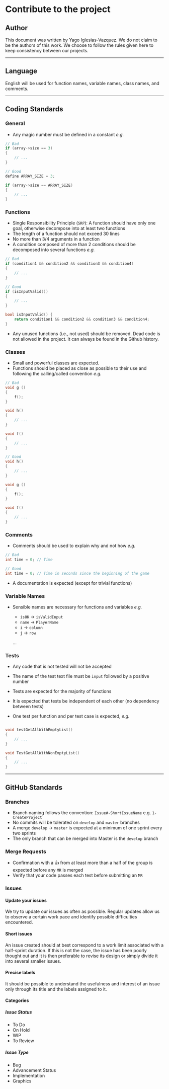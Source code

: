 # Contribute to the project

## Author

This document was written by Yago Iglesias-Vazquez. We do not claim to be the authors of this work.
We choose to follow the rules given here to keep consistency between our projects.

---

## Language

English will be used for function names, variable names, class names, and comments.

---

## Coding Standards

### General

- Any magic number must be defined in a constant _e.g._

```c
// Bad
if (array->size == 3)
{
    // ...
}

// Good
define ARRAY_SIZE = 3;

if (array->size == ARRAY_SIZE)
{
    // ...
}

```

### Functions

- Single Responsibility Principle (`SRP`): A function should have only one goal, otherwise decompose into at least two functions
- The length of a function should not exceed 30 lines
- No more than 3/4 arguments in a function
- A condition composed of more than 2 conditions should be decomposed into several functions _e.g._

```c
// Bad
if (condition1 && condition2 && condition3 && condition4)
{
    // ...
}

// Good
if (isInputValid())
{
    // ...
}

bool isInputValid() {
    return condition1 && condition2 && condition3 && condition4;
}
```

- Any unused functions (i.e., not used) should be removed. Dead code is not allowed in the project. It can always be found in the Github history.

### Classes

- Small and powerful classes are expected.
- Functions should be placed as close as possible to their use and following the calling/called convention _e.g._

```c
// Bad
void g ()
{
    f();
}

void h()
{
    // ...
}

void f()
{
    // ...
}

// Good
void h()
{
    // ...
}

void g ()
{
    f();
}

void f()
{
    // ...
}

```

### Comments

- Comments should be used to explain why and not how _e.g._

```c
// Bad
int time = 0; // Time

// Good
int time = 0; // Time in seconds since the beginning of the game

```

- A documentation is expected (except for trivial functions)

### Variable Names

- Sensible names are necessary for functions and variables _e.g._

  - `isOK` -> `isValidInput`
  - `name` -> `PlayerName`
  - `i` -> `column`
  - `j` -> `row`

  ...

### Tests

- Any code that is not tested will not be accepted
- The name of the test text file must be `input` followed by a positive number

- Tests are expected for the majority of functions
- It is expected that tests be independent of each other (no dependency between tests)
- One test per function and per test case is expected, _e.g._

```c

void testGetAllWithEmptyList()
{
    // ...
}

void TestGetAllWithNonEmptyList()
{
    // ...
}
```

---

## GitHub Standards

### Branches

- Branch naming follows the convention: `Issue#-ShortIssueName` e.g. `1-CreateProject`
- No commits will be tolerated on `develop` and `master` branches
- A merge `develop` -> `master` is expected at a minimum of one sprint every two sprints
- The only branch that can be merged into Master is the `develop` branch

### Merge Requests

- Confirmation with a 👍 from at least more than a half of the group is expected before any `MR` is merged
- Verify that your code passes each test before submitting an `MR`

### Issues

#### Update your issues

We try to update our issues as often as possible. Regular updates allow us to observe a certain work pace and identify possible difficulties encountered.

#### Short issues

An issue created should at best correspond to a work limit associated with a half-sprint duration. If this is not the case, the issue has been poorly thought out and it is then preferable to revise its design or simply divide it into several smaller issues.

#### Precise labels

It should be possible to understand the usefulness and interest of an issue only through its title and the labels assigned to it.

#### Categories

##### Issue Status

- To Do
- On Hold
- WIP
- To Review

##### Issue Type

- Bug
- Advancement Status
- Implementation
- Graphics
